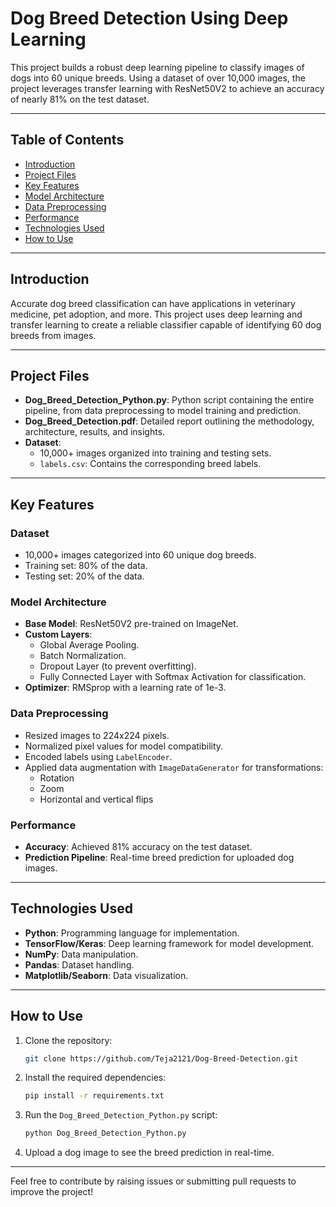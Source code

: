 # Dog Breed Detection Using Deep Learning

This project builds a robust deep learning pipeline to classify images of dogs into 60 unique breeds. Using a dataset of over 10,000 images, the project leverages transfer learning with ResNet50V2 to achieve an accuracy of nearly 81% on the test dataset.

---

## Table of Contents
- [Introduction](#introduction)
- [Project Files](#project-files)
- [Key Features](#key-features)
- [Model Architecture](#model-architecture)
- [Data Preprocessing](#data-preprocessing)
- [Performance](#performance)
- [Technologies Used](#technologies-used)
- [How to Use](#how-to-use)

---

## Introduction

Accurate dog breed classification can have applications in veterinary medicine, pet adoption, and more. This project uses deep learning and transfer learning to create a reliable classifier capable of identifying 60 dog breeds from images.

---

## Project Files

- **Dog_Breed_Detection_Python.py**: Python script containing the entire pipeline, from data preprocessing to model training and prediction.
- **Dog_Breed_Detection.pdf**: Detailed report outlining the methodology, architecture, results, and insights.
- **Dataset**:
  - 10,000+ images organized into training and testing sets.
  - `labels.csv`: Contains the corresponding breed labels.

---

## Key Features

### Dataset
- 10,000+ images categorized into 60 unique dog breeds.
- Training set: 80% of the data.
- Testing set: 20% of the data.

### Model Architecture
- **Base Model**: ResNet50V2 pre-trained on ImageNet.
- **Custom Layers**:
  - Global Average Pooling.
  - Batch Normalization.
  - Dropout Layer (to prevent overfitting).
  - Fully Connected Layer with Softmax Activation for classification.
- **Optimizer**: RMSprop with a learning rate of 1e-3.

### Data Preprocessing
- Resized images to 224x224 pixels.
- Normalized pixel values for model compatibility.
- Encoded labels using `LabelEncoder`.
- Applied data augmentation with `ImageDataGenerator` for transformations:
  - Rotation
  - Zoom
  - Horizontal and vertical flips

### Performance
- **Accuracy**: Achieved 81% accuracy on the test dataset.
- **Prediction Pipeline**: Real-time breed prediction for uploaded dog images.

---

## Technologies Used

- **Python**: Programming language for implementation.
- **TensorFlow/Keras**: Deep learning framework for model development.
- **NumPy**: Data manipulation.
- **Pandas**: Dataset handling.
- **Matplotlib/Seaborn**: Data visualization.

---

## How to Use

1. Clone the repository:
   ```bash
   git clone https://github.com/Teja2121/Dog-Breed-Detection.git
   ```
2. Install the required dependencies:
   ```bash
   pip install -r requirements.txt
   ```
3. Run the `Dog_Breed_Detection_Python.py` script:
   ```bash
   python Dog_Breed_Detection_Python.py
   ```
4. Upload a dog image to see the breed prediction in real-time.

---

Feel free to contribute by raising issues or submitting pull requests to improve the project!
